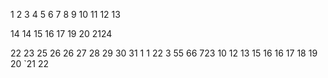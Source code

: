 1
2
3
4
5
6
7
8
9
10
11
12
13

14
14
15
16
17
19
20
2124

22
23
25
26
26
27
28
29
30
31
1
1
22
3
55
66
723
10
12
13
15
16
16
17
18
19
20
`21
22








